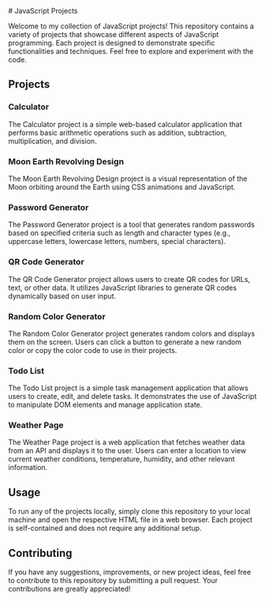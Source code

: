 <div>
# JavaScript Projects

Welcome to my collection of JavaScript projects! This repository contains a variety of projects that showcase different aspects of JavaScript programming. Each project is designed to demonstrate specific functionalities and techniques. Feel free to explore and experiment with the code.

## Projects
### Calculator
The Calculator project is a simple web-based calculator application that performs basic arithmetic operations such as addition, subtraction, multiplication, and division.


### Moon Earth Revolving Design
The Moon Earth Revolving Design project is a visual representation of the Moon orbiting around the Earth using CSS animations and JavaScript.


### Password Generator
The Password Generator project is a tool that generates random passwords based on specified criteria such as length and character types (e.g., uppercase letters, lowercase letters, numbers, special characters).


### QR Code Generator
The QR Code Generator project allows users to create QR codes for URLs, text, or other data. It utilizes JavaScript libraries to generate QR codes dynamically based on user input.


### Random Color Generator
The Random Color Generator project generates random colors and displays them on the screen. Users can click a button to generate a new random color or copy the color code to use in their projects.


### Todo List
The Todo List project is a simple task management application that allows users to create, edit, and delete tasks. It demonstrates the use of JavaScript to manipulate DOM elements and manage application state.


### Weather Page
The Weather Page project is a web application that fetches weather data from an API and displays it to the user. Users can enter a location to view current weather conditions, temperature, humidity, and other relevant information.


## Usage
To run any of the projects locally, simply clone this repository to your local machine and open the respective HTML file in a web browser. Each project is self-contained and does not require any additional setup.


## Contributing
If you have any suggestions, improvements, or new project ideas, feel free to contribute to this repository by submitting a pull request. Your contributions are greatly appreciated!
</div>
